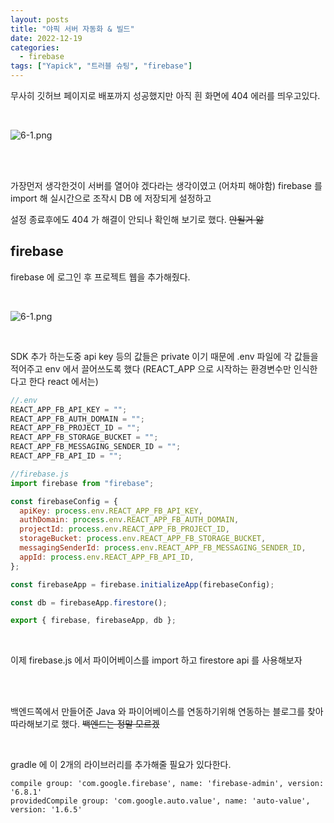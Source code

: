 ```yaml
---
layout: posts
title: "야픽 서버 자동화 & 빌드"
date: 2022-12-19
categories:
  - firebase
tags: ["Yapick", "트러블 슈팅", "firebase"]
---
```


무사히 깃허브 페이지로 배포까지 성공했지만 아직 흰 화면에 404 에러를 띄우고있다.

<br>

![6-1.png](/assets/img/6-1.png)

<br>
<br>

가장먼저 생각한것이 서버를 열어야 겠다라는 생각이였고 (어차피 해야함) firebase 를 import 해 실시간으로 조작시 DB 에 저장되게 설정하고

설정 종료후에도 404 가 해결이 안되나 확인해 보기로 했다. ~~안될거 앎~~

## firebase

firebase 에 로그인 후 프로젝트 웹을 추가해줬다.

<br>

![6-1.png](/assets/img/6-1.png)

<br>

SDK 추가 하는도중 api key 등의 값들은 private 이기 때문에 .env 파일에 각 값들을 적어주고 env 에서 끌어쓰도록 했다 (REACT_APP 으로 시작하는 환경변수만 인식한다고 한다 react 에서는)

```javascript
//.env
REACT_APP_FB_API_KEY = "";
REACT_APP_FB_AUTH_DOMAIN = "";
REACT_APP_FB_PROJECT_ID = "";
REACT_APP_FB_STORAGE_BUCKET = "";
REACT_APP_FB_MESSAGING_SENDER_ID = "";
REACT_APP_FB_API_ID = "";

//firebase.js
import firebase from "firebase";

const firebaseConfig = {
  apiKey: process.env.REACT_APP_FB_API_KEY,
  authDomain: process.env.REACT_APP_FB_AUTH_DOMAIN,
  projectId: process.env.REACT_APP_FB_PROJECT_ID,
  storageBucket: process.env.REACT_APP_FB_STORAGE_BUCKET,
  messagingSenderId: process.env.REACT_APP_FB_MESSAGING_SENDER_ID,
  appId: process.env.REACT_APP_FB_API_ID,
};

const firebaseApp = firebase.initializeApp(firebaseConfig);

const db = firebaseApp.firestore();

export { firebase, firebaseApp, db };
```

<br>

이제 firebase.js 에서 파이어베이스를 import 하고 firestore api 를 사용해보자

<br>
<br>

백엔드쪽에서 만들어준 Java 와 파이어베이스를 연동하기위해 연동하는 블로그를 찾아 따라해보기로 했다. ~~백엔드는 정말 모르겠~~

<br>

gradle 에 이 2개의 라이브러리를 추가해줄 필요가 있다한다.

```
compile group: 'com.google.firebase', name: 'firebase-admin', version: '6.8.1'
providedCompile group: 'com.google.auto.value', name: 'auto-value', version: '1.6.5'
```

<br>
